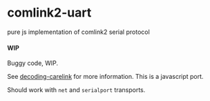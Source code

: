 comlink2-uart
=============

pure js implementation of comlink2 serial protocol

#### WIP

Buggy code, WIP.

See [decoding-carelink](/bewest/decoding-carelink) for more information.
This is a javascript port.

Should work with `net` and `serialport` transports.


